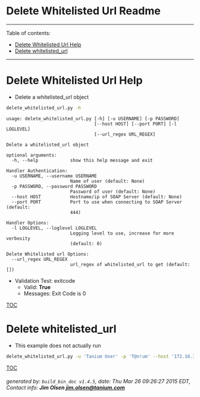 Delete Whitelisted Url Readme
===========================

---------------------------
<a name='toc'>Table of contents:</a>

  * [Delete Whitelisted Url Help](#user-content-delete-whitelisted-url-help)
  * [Delete whitelisted_url](#user-content-delete-whitelisted_url)

---------------------------

# Delete Whitelisted Url Help

  * Delete a whitelisted_url object

```bash
delete_whitelisted_url.py -h
```

```
usage: delete_whitelisted_url.py [-h] [-u USERNAME] [-p PASSWORD]
                                 [--host HOST] [--port PORT] [-l LOGLEVEL]
                                 [--url_regex URL_REGEX]

Delete a whitelisted_url object

optional arguments:
  -h, --help            show this help message and exit

Handler Authentication:
  -u USERNAME, --username USERNAME
                        Name of user (default: None)
  -p PASSWORD, --password PASSWORD
                        Password of user (default: None)
  --host HOST           Hostname/ip of SOAP Server (default: None)
  --port PORT           Port to use when connecting to SOAP Server (default:
                        444)

Handler Options:
  -l LOGLEVEL, --loglevel LOGLEVEL
                        Logging level to use, increase for more verbosity
                        (default: 0)

Delete Whitelisted url Options:
  --url_regex URL_REGEX
                        url_regex of whitelisted_url to get (default: [])
```

  * Validation Test: exitcode
    * Valid: **True**
    * Messages: Exit Code is 0



[TOC](#user-content-toc)


# Delete whitelisted_url

  * This example does not actually run

```bash
delete_whitelisted_url.py -u 'Tanium User' -p 'T@n!um' --host '172.16.31.128' --loglevel 1 --id 123456
```



[TOC](#user-content-toc)


###### generated by: `build_bin_doc v1.4.5`, date: Thu Mar 26 09:26:27 2015 EDT, Contact info: **Jim Olsen <jim.olsen@tanium.com>**